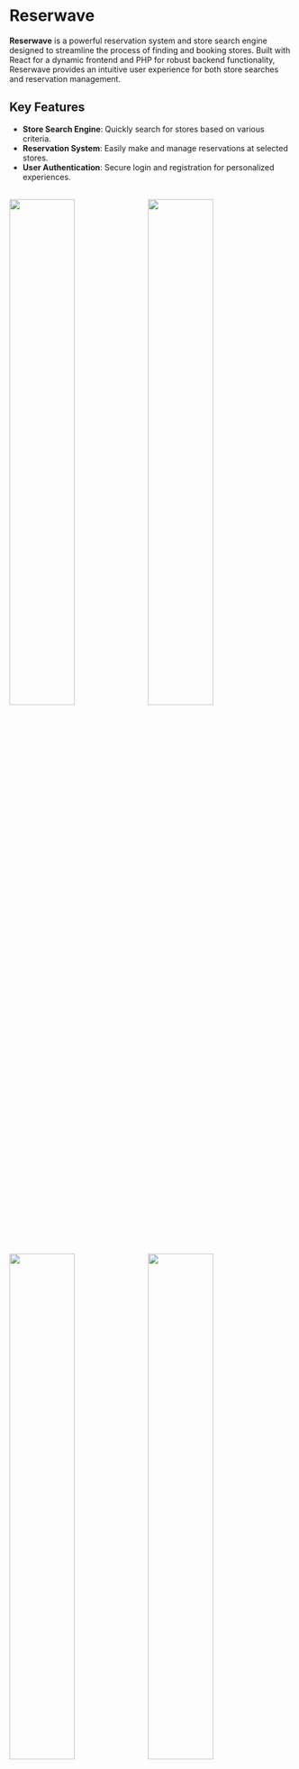 # Reserwave
**Reserwave** is a powerful reservation system and store search engine designed to streamline the process of finding and booking stores. Built with React for a dynamic frontend and PHP for robust backend functionality, Reserwave provides an intuitive user experience for both store searches and reservation management.

## Key Features
- **Store Search Engine**: Quickly search for stores based on various criteria.
- **Reservation System**: Easily make and manage reservations at selected stores.
- **User Authentication**: Secure login and registration for personalized experiences.
<br>
<img src="https://github.com/user-attachments/assets/05546a74-fb37-4624-88a4-c1f12f249e5a" width="48%"></img> 
<img src="https://github.com/user-attachments/assets/454352c1-dc57-4ba4-adf3-2bda1f24c95a" width="48%"></img> 
<img src="https://github.com/user-attachments/assets/de0ec3ca-87f9-495f-97c6-ed703a1b54d1" width="48%"></img>
<img src="https://github.com/user-attachments/assets/2a86dee9-cf9d-4ee9-a30c-e1f844ce7f38" width="48%"></img>
